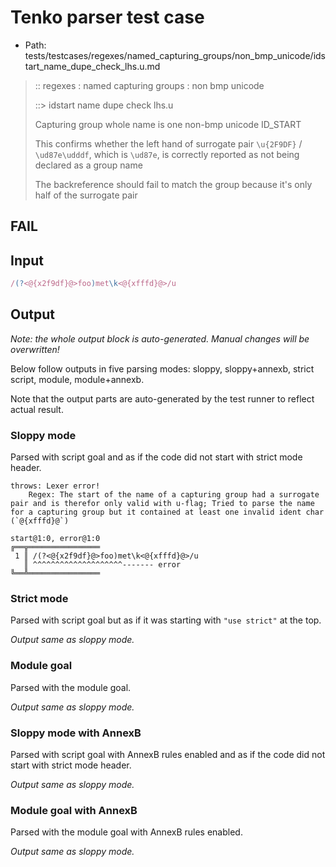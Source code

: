# Tenko parser test case

- Path: tests/testcases/regexes/named_capturing_groups/non_bmp_unicode/idstart_name_dupe_check_lhs.u.md

> :: regexes : named capturing groups : non bmp unicode
>
> ::> idstart name dupe check lhs.u
>
> Capturing group whole name is one non-bmp unicode ID_START
>
> This confirms whether the left hand of surrogate pair `\u{2F9DF}` / `\ud87e\udddf`, which is `\ud87e`, is correctly reported as not being declared as a group name
>
> The backreference should fail to match the group because it's only half of the surrogate pair

## FAIL

## Input

`````js
/(?<@{x2f9df}@>foo)met\k<@{xfffd}@>/u
`````

## Output

_Note: the whole output block is auto-generated. Manual changes will be overwritten!_

Below follow outputs in five parsing modes: sloppy, sloppy+annexb, strict script, module, module+annexb.

Note that the output parts are auto-generated by the test runner to reflect actual result.

### Sloppy mode

Parsed with script goal and as if the code did not start with strict mode header.

`````
throws: Lexer error!
    Regex: The start of the name of a capturing group had a surrogate pair and is therefor only valid with u-flag; Tried to parse the name for a capturing group but it contained at least one invalid ident char (`@{xfffd}@`)

start@1:0, error@1:0
╔══╦════════════════
 1 ║ /(?<@{x2f9df}@>foo)met\k<@{xfffd}@>/u
   ║ ^^^^^^^^^^^^^^^^^^^^------- error
╚══╩════════════════

`````

### Strict mode

Parsed with script goal but as if it was starting with `"use strict"` at the top.

_Output same as sloppy mode._

### Module goal

Parsed with the module goal.

_Output same as sloppy mode._

### Sloppy mode with AnnexB

Parsed with script goal with AnnexB rules enabled and as if the code did not start with strict mode header.

_Output same as sloppy mode._

### Module goal with AnnexB

Parsed with the module goal with AnnexB rules enabled.

_Output same as sloppy mode._
